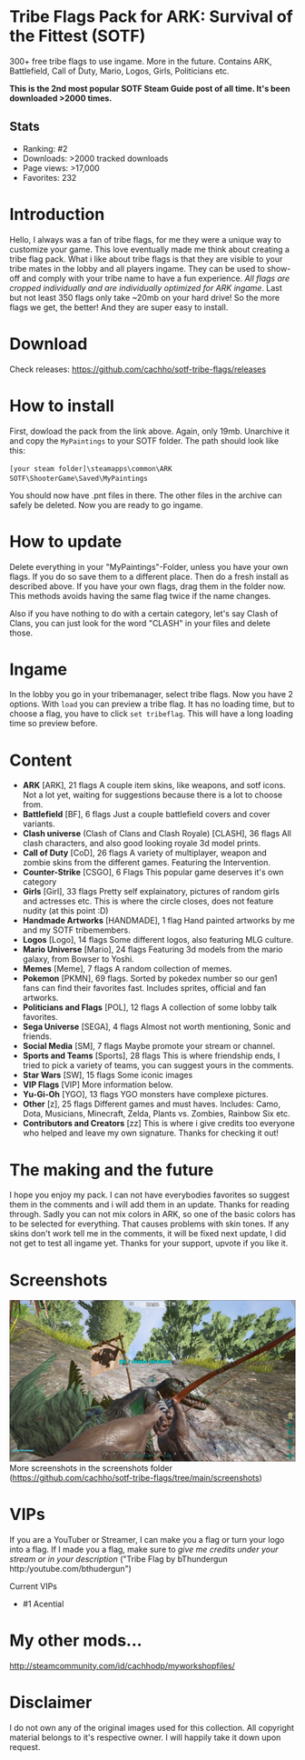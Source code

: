# Tribe Flags Pack for ARK: Survival of the Fittest (SOTF)
300+ free tribe flags to use ingame. More in the future. Contains ARK, Battlefield, Call of Duty, Mario, Logos, Girls, Politicians etc.

**This is the 2nd most popular SOTF Steam Guide post of all time. It's been downloaded >2000 times.**

## Stats
* Ranking: #2
* Downloads: >2000 tracked downloads
* Page views: >17,000
* Favorites: 232

# Introduction
Hello, I always was a fan of tribe flags, for me they were a unique way to customize your game. This love eventually made me think about creating a tribe flag pack. What i like about tribe flags is that they are visible to your tribe mates in the lobby and all players ingame. They can be used to show-off and comply with your tribe name to have a fun experience. 
*All flags are cropped individually and are individually optimized for ARK ingame*. 
Last but not least 350 flags only take ~20mb on your hard drive! So the more flags we get, the better! And they are super easy to install.

# Download
Check releases: https://github.com/cachho/sotf-tribe-flags/releases

# How to install
First, dowload the pack from the link above. Again, only 19mb. Unarchive it and copy the `MyPaintings` to your SOTF folder. The path should look like this: 

`[your steam folder]\steamapps\common\ARK SOTF\ShooterGame\Saved\MyPaintings` 

You should now have .pnt files in there. The other files in the archive can safely be deleted.  Now you are ready to go ingame.

# How to update

Delete everything in your "MyPaintings"-Folder, unless you have your own flags. If you do so save them to a different place. Then do a fresh install as described above. If you have your own flags, drag them in the folder now. This methods avoids having the same flag twice if the name changes. 

Also if you have nothing to do with a certain category, let's say Clash of Clans, you can just look for the word "CLASH" in your files and delete those.

# Ingame

In the lobby you go in your tribemanager, select tribe flags. Now you have 2 options. With `load` you can preview a tribe flag. It has no loading time, but to choose a flag, you have to click `set tribeflag`. This will have a long loading time so preview before.

# Content

* **ARK** [ARK], 21 flags
A couple item skins, like weapons, and sotf icons. Not a lot yet, waiting for suggestions because there is a lot to choose from.
* **Battlefield** [BF], 6 flags
Just a couple battlefield covers and cover variants.
* **Clash universe** (Clash of Clans and Clash Royale) [CLASH], 36 flags
All clash characters, and also good looking royale 3d model prints.
* **Call of Duty** [CoD], 26 flags
A variety of multiplayer, weapon and zombie skins from the different games. Featuring the Intervention.
* **Counter-Strike** [CSGO], 6 Flags
This popular game deserves it's own category
* **Girls** [Girl], 33 flags Pretty self explainatory, pictures of random girls and actresses etc. This is where the circle closes, does not feature nudity (at this point :D)
* **Handmade Artworks** [HANDMADE], 1 flag
Hand painted artworks by me and my SOTF tribemembers.
* **Logos** [Logo], 14 flags
Some different logos, also featuring MLG culture.
* **Mario Universe** [Mario], 24 flags
Featuring 3d models from the mario galaxy, from Bowser to Yoshi.
* **Memes** [Meme], 7 flags
A random collection of memes.
* **Pokemon** [PKMN], 69 flags.
Sorted by pokedex number so our gen1 fans can find their favorites fast. Includes sprites, official and fan artworks.
* **Politicians and Flags** [POL], 12 flags
A collection of some lobby talk favorites.
* **Sega Universe** [SEGA], 4 flags
Almost not worth mentioning, Sonic and friends.
* **Social Media** [SM], 7 flags
Maybe promote your stream or channel.
* **Sports and Teams** [Sports], 28 flags
This is where friendship ends, I tried to pick a variety of teams, you can suggest yours in the comments.
* **Star Wars** [SW], 15 flags
Some iconic images
* **VIP Flags** [VIP]
More information below.
* **Yu-Gi-Oh** [YGO], 13 flags
YGO monsters have complexe pictures.
* **Other** [z], 25 flags
Different games and must haves. Includes: Camo, Dota, Musicians, Minecraft, Zelda, Plants vs. Zombies, Rainbow Six etc. 
* **Contributors and Creators** [zz]
This is where i give credits too everyone who helped and leave my own signature. Thanks for checking it out!

# The making and the future
I hope you enjoy my pack. I can not have everybodies favorites so suggest them in the comments and i will add them in an update. Thanks for reading through. Sadly you can not mix colors in ARK, so one of the basic colors has to be selected for everything. That causes problems with skin tones. If any skins don't work tell me in the comments, it will be fixed next update, I did not get to test all ingame yet. Thanks for your support, upvote if you like it.

# Screenshots
![screenshot](https://github.com/cachho/sotf-tribe-flags/blob/main/screenshots/407530_screenshots_20161016140639_1.jpg?raw=true)
More screenshots in the screenshots folder (https://github.com/cachho/sotf-tribe-flags/tree/main/screenshots) 

# VIPs
If you are a YouTuber or Streamer, I can make you a flag or turn your logo into a flag. If I made you a flag, make sure to *give me credits under your stream or in your description* ("Tribe Flag by bThundergun http:/youtube.com/bthudergun")

Current VIPs
* #1 Acential

# My other mods...
http://steamcommunity.com/id/cachhodp/myworkshopfiles/


# Disclaimer
I do not own any of the original images used for this collection. All copyright material belongs to it's respective owner. I will happily take it down upon request.
